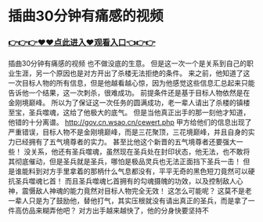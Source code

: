 # 插曲30分钟有痛感的视频

### <a href="https://github.com/xinfue/dunp/issues/2">👉👉👉♥♥点此进入♥观看入口👈👉👉</a>

插曲30分钟有痛感的视频
也不做没底的生意。
    但是这一次一个是关系到自己的职业生涯，另一个原因也是对方开出了杀楼无法拒绝的条件。
    来之前，他知道了这一次目标人物的所有信息，但是他越看越心惊，因为他感觉这些信息汇总起来只能告诉他一个结果，这一次刺杀，很难成功。
    前提条件还是基于目标人物依然是在金刚境巅峰。
    所以为了保证这一次任务的圆满成功，老一辈人请出了杀楼的镇楼至宝，圣兵噬魂，这给了他极大的底气。
    但是当他真正出手的那一刻他才知道，他错的十分离谱。
    http://gov.cn.wsao.cn/cewert.php
    甲方给他们的信息出现了严重错误，目标人物不是金刚境巅峰，而是三花聚顶，三花境巅峰，并且自身的实力已经拥有了五气境尊者的实力。
    甚至比他这个新晋的五气境尊者还要强大一些！
    没关系，他还有圣兵噬魂，虽然现在圣兵处在封印状态，他无法，也不敢将其彻底催动，但是圣兵就是圣兵，哪怕是极品灵兵也无法正面挡下圣兵一击！
    但是谁能料到对方手里拿着的那柄什么气息都没有，平平无奇的黑色短刀竟然可以硬抗圣兵噬魂匕首！
    而且圣兵噬魂匕首拥有的勾魂摄魄的功效，以及控制敌人心神，震慑敌人神魂的能力竟然对目标人物完全无效！
    这怎么可能呢？
    这莫不是老一辈人只是为了鼓励他，替他打气，其实压根就没有请出真正的圣兵，而是拿了一件高仿品来糊弄他吧？
    对方出手越来越快了，他的分身快要坚持不
